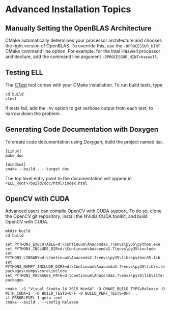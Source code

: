 # Advanced Installation Topics

## Manually Setting the OpenBLAS Architecture

CMake automatically determines your processor architecture and chooses the right version of OpenBLAS. To override this, use the `-DPROCESSOR_HINT` CMake command line option. For example, for the Intel Haswell processor architecture, add the command line argument `-DPROCESSOR_HINT=haswell`.

## Testing ELL 

The [CTest](https://cmake.org/cmake/help/v3.9/manual/ctest.1.html) tool comes with your CMake installation. To run build tests, type

    cd build
    ctest 

If tests fail, add the `-VV` option to get verbose output from each test, to narrow down the problem.

## Generating Code Documentation with Doxygen

To create code documentation using *Doxygen*, build the project named `doc`.

```
[Linux]
make doc

[Windows]
cmake --build . --target doc
```

The top level entry point to the documentation will appear in `<ELL_Root>/build/doc/html/index.html`

## OpenCV with CUDA

Advanced users can compile OpenCV with CUDA support. To do so, clone the OpenCV git repository, install the NVidia CUDA toolkit, and build OpenCV with CUDA.

    mkdir build
    cd build

    set PYTHON3_EXECUTABLE=d:\Continuum\Anaconda2.7\envs\py35\python.exe
    set PYTHON3_INCLUDE_DIR=d:\Continuum\Anaconda2.7\envs\py35\include
    set PYTHON3_LIBRARY=d:\Continuum\Anaconda2.7\envs\py35\libs\python35.lib
    set PYTHON3_NUMPY_INCLUDE_DIRS=d:\Continuum\Anaconda2.7\envs\py35\lib\site-packages\numpy\core\include
    set PYTHON3_PACKAGES_PATH=d:\Continuum\Anaconda2.7\envs\py35\lib\site-packages

    cmake  -G "Visual Studio 14 2015 Win64" -D CMAKE_BUILD_TYPE=Release -D WITH_CUDA=1  -D BUILD_TESTS=OFF -D BUILD_PERF_TESTS=OFF ..
    if ERRORLEVEL 1 goto :eof
    cmake --build . --config Release